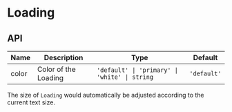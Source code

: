 # Loading

<code src="../dot-loading/demos/demo1.tsx"></code>

## API

| Name  | Description          | Type                                          | Default     |
| ----- | -------------------- | --------------------------------------------- | ----------- |
| color | Color of the Loading | `'default' \| 'primary' \| 'white' \| string` | `'default'` |

The size of `Loading` would automatically be adjusted according to the current text size.
